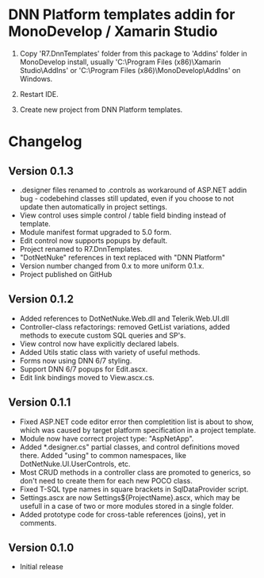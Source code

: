 DNN Platform templates addin for MonoDevelop / Xamarin Studio
=============================================================

1) Copy 'R7.DnnTemplates' folder 
   from this package to 'Addins' folder in MonoDevelop install, 
   usually 'C:\Program Files (x86)\Xamarin Studio\AddIns' or
   'C:\Program Files (x86)\MonoDevelop\AddIns' on Windows.

2) Restart IDE. 

3) Create new project from DNN Platform templates.

# Changelog

## Version 0.1.3

- .designer files renamed to .controls as workaround of ASP.NET addin bug - 
  codebehind classes still updated, even if you choose to not update then 
  automatically in project settings.  
- View control uses simple control / table field binding instead of template.
- Module manifest format upgraded to 5.0 form.
- Edit control now supports popups by default.
- Project renamed to R7.DnnTemplates.
- "DotNetNuke" references in text replaced with "DNN Platform"
- Version number changed from 0.x to more uniform 0.1.x.
- Project published on GitHub

## Version 0.1.2

- Added references to DotNetNuke.Web.dll and Telerik.Web.UI.dll
- Controller-class refactorings: removed GetList<T> variations,
  added methods to execute custom SQL queries and SP's.
- View control now have explicitly declared labels.
- Added Utils static class with variety of useful methods.
- Forms now using DNN 6/7 styling.
- Support DNN 6/7 popups for Edit.ascx. 
- Edit link bindings moved to View.ascx.cs. 

## Version 0.1.1

- Fixed ASP.NET code editor error then completition list is about to show, 
  which was caused by target platform specification in a project template.
- Module now have correct project type: "AspNetApp".
- Added *.designer.cs" partial classes, and control definitions moved there. 
  Added "using" to common namespaces, like DotNetNuke.UI.UserControls, etc.
- Most CRUD methods in a controller class are promoted to generics, 
  so don't need to create them for each new POCO class.
- Fixed T-SQL type names in square brackets in SqlDataProvider script.
- Settings.ascx are now Settings${ProjectName}.ascx, which may be usefull
  in a case of two or more modules stored in a single folder.
- Added prototype code for cross-table references (joins), yet in comments.
	
## Version 0.1.0
 
- Initial release	
